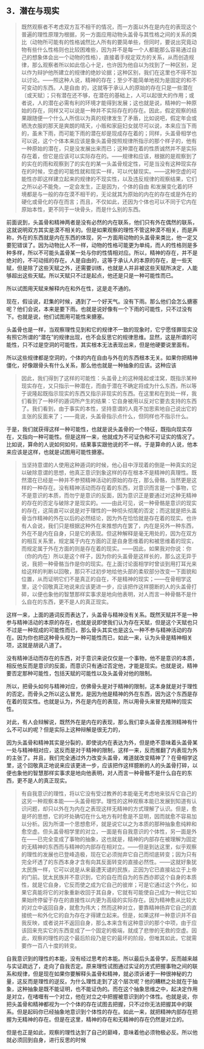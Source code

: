 <h2>3．潜在与现实</h2><blockquote data-pid="6Kc6H-Vc">既然观察者不考虑双方互不相干的情况，而一方面以外在是内在的表现这个普遍的理性原理为根据，另一方面应用动物头盖骨与其性格之间的关系的类比（动物所可能有的性格诚然比人所有的要简单些，但同时，要说出究竟动物有些什么性格则也比较困难些，因为并不是每一个人都能那么容易通过自己的想象体会出一个动物的性格），直接着手规定双方的关系，从而创造规律，那么观察者所以如此信心十足，也许因为他自以为找到了一种区别，足以作为辩护他所建立的规律的绝妙论据；这种区别，我们在这里也不得不加以讨论。——照这种人说，精神的存在；至少不能简单地视为是固定的和不可变动的东西。人是自由 的，这就等于承认人的原始的存在只是一些潜在〔或天赋〕；只有潜在还不够，在潜在的基础上，人可以起很大的作用；或者说，人的潜在必需有利的环境才能得到发展；这也就是说，精神的一种原始的存在，同样又可以说是一种并不实际存在的存在。因此，假定观察的结果跟随便一个什么人所信以为真的规律发生了矛盾，比如说吧，假定年会或晒洗衣服的那天是爽朗的晴天，小贩和家庭妇女就尽可以说，本来应当下雨的，虽未下雨，而可能下雨的潜在却是现成存在着的；同样，头盖骨相学也可以说，这个个体本来应该是象头盖骨按照规律所指示的那个样子的，他有一种原始的潜在，只是没发展出来而已；这种潜在着的性质诚然并不是实际存在着，但它是应该可以实际存在的。——规律和应该，根据的是观察到了的实在的雨和观察到了的实在的某一头盖骨规定性，可是当没有这种现实存在的时候，空虚的可能性就和现实一样，可以代替现实。——这种空虚的可能性亦即这样建立起来的规律的不现实性，以及违反规律的观察结果，它们之所以必不能免，一定会发生，正是因为，个体的自由 和发展变化着的环境都是与一般的存在漠不相干的，无论就其为原始的内在的存在或是外在的硬化或骨化的存在而言；而且，不仅如此，还因为个体也可以不同于它内在原始本性，更不同于一块骨头，而是什么别的东西。</blockquote><p data-pid="yd1d05u2">前面说到，头盖骨和精神两者是没有必然的内在联系，他们只有外在偶然的联系，这就说明双方其实是漠不相关的。但是如果观察的理性不管这种漠不相关，而是声称，外在的东西就是内在东西的体现，另一方面用动物的头盖骨来类比，他一定又要犯错误了。因为动物比人不一样，动物的性格可能更为单纯，而人的性格则是多种多样，所以不可能头盖骨某一处与你的性情相对应。所以，精神的存在，并不是绝对的，不可动摇的存在。人是自由的，这等于承认人的本原的存在，是一些天赋，但是除了这些天赋之外，还需要训练，也就是人并非被这些天赋所决定，人能够超出这些天赋。所以天赋只不过是起点，他还是只是一种可能性而已。</p><p data-pid="NvXGjVMV">所以试图用天赋来解释内在和外在性，这是走不通的。</p><p data-pid="uy1JkkG0">现在，假设说，赶集的时候，遇到了一个好天气。没有下雨。那么他们会怎么搪塞呢？他们会说，本来是要下雨。也就是说好像有一个下雨的可能性，只不过没有下。也就是说，他们试图用可能性来搪塞。</p><p data-pid="RIoaaryL">头盖骨也是一样，当观察理性见到和它的规律不一致的现象时，它宁愿怪罪现实没有照它所谓的“潜在”的规律出现，也不会反思它的规律思维。显然，这是所谓的可能性，只不过是空洞的可能性，其实根本无法表现出来，但是他硬要说里面有。</p><p data-pid="yUaRvQKQ">所以这些规律都是空洞的，个体的内在自由与外在的东西根本无关。如果你把精神僵化，好像跟骨头有什么关系，那么他也就是一种抽象的应该。这种应该</p><blockquote data-pid="lWxqbQRo">因此，我们得到了这样的可能性：头盖骨上的这种隆起或洼窝，既指示某种现实存在，又只指示一种潜在，而由于潜在不确定将成为什么东西，所以等于说隆起既指示现实的东西又指示非现实的东西。在这里和在到处一样，我们看到了一种坏的遁词所产生的结果：它自身被用以反对它要去支持的东西了。我们看到，由于事实的本性，坚持意谓的人竟不加思索地自己说出它的主张的反面来了；——竟说，头盖骨指示点什么，但同样也不指示什么。</blockquote><p data-pid="X1DvVNyo">于是，我们就获得这样一种可能性，也就是说头盖骨的一个特征，既指向现实存在，又指向一种可能性。但是这样一来，他就成为不可证伪和不可证实的情况了。比如说，算命的人说如何如何，结果事实跟他说的不一样。于是算命的人说，他本来应该是这样，也就是试图用可能性搪塞。</p><blockquote data-pid="yRBFsMqJ">当坚持意谓的人使用这种遁词的时候，他心目中浮现着的倒是一种真实的足以破除意谓的思想，他真正意识到象这样的存在根本不是精神的真理性。既然潜在已经是一种并不参预精神活动的原始的存在，那么骨骼，当然更是这样的一种存在。没有精神活动而存在着的东西，对意识而言是一个事物，它不是意识的本质，而勿宁是意识的反面，因为意识正是要通过对这种无精神的存在的否定与破除才是现实的。——由此可见，说一种骨骼是意识的现实的存在，这简直可以说是对于理性的一种彻头彻尾的否定；而这就是把头盖骨当作精神的外在以后的必然结论，因为外在恰恰就是存在着的现实。也许有人会说，我们只是根据这种外在来推想内在罢了，内在是另外一种东西，外在不是内在自身，只是它的表现。但这种解释是毫无用处的，因为在双方的相互关系里，规定属于内在方面的正是自身思维着的和被思维着的现实，而规定属于外在方面的则是存在着的现实。——因此，如果我对你说：你（你的内在）所以是这个样子，因为你的头盖骨是这样长的，那么这无异于说，我把一种骨骼当作是你的现实。在上面讨论面相学时曾谈到用打耳光来给这样的判断以回敬，那只不过初步地给他头部的柔软部分改变一下面貌和位置，从而证明它们不是真正的自在，不是精神的现实；——在骨相学这里，这个回敬真正地说来应该更进一步，应该把作这样臆断的人的头盖骨打碎，以便也象他的智慧那样实事求是地向他表明，对人而言一种骨骼不是什么自在的东西，更不是人的真正现实。</blockquote><p data-pid="wlkeUVQW">这样一来，上面的遁词反而表达了，头盖骨与精神没有关系。既然天赋并不是一种参与精神活动的本原的存在，也就是说即使我们认为存在天赋，但是这个天赋也只不过是一种现成的可能性而已，那么骨头其实也是这么一种不参与精神活动的存在。因为你也把这种骨头视为一种可能性而已，如此一来，认为头骨是精神相关项，这就是胡说八道了。</p><p data-pid="EiLpUWe-">没有精神活动而存在的东西，对于意识来说仅仅是一个事物，他不是意识的本质，相反他反而是意识的反面，而意识只有通过否定他，才能是现实。也就是说，精神要否定那种可能性，包括天赋的可能性以及头盖骨对他的限制。</p><p data-pid="uZmClQPi">所以，把骨头如何与精神对应，仿佛骨头是对于精神的限制，这本身就是对于理性的否定。而骨头之所以这么冒充，是因为他是精神的外在东西，因为这个东西是存在着的现实性。也就是认为，外在是内在的表现，所以用骨头来冒充精神的现实性。</p><p data-pid="3d1DFZIx">对此，有人会辩解说，既然外在是内在的表现，那么我们拿头盖骨去推测精神有什么不可以的呢？但是实际上这种辩解是很无力的，</p><p data-pid="jmyf1mHO">因为头盖骨和精神其实是分裂的，即使说内在表达为外，但是绝不意味着头盖骨某一处与精神相对应，这反而是对于精神的限制，这样一来，反而推翻了内表现为外的主张了。并且，我们完全通过外力改变头盖骨，难道就改变精神了？在骨相学这里，这个回敬真正地说来应该更进一步，应该把作这样臆断的人的头盖骨打碎，以便也象他的智慧那样实事求是地向他表明，对人而言一种骨骼不是什么自在的东西，更不是人的真正现实。</p><blockquote data-pid="nNcs5o15">有自我意识的理性，将以它没有受过教养的本能毫无考虑地来驳斥它自己的这另一种观察本能——头盖骨相学。理性的这种观察本能已发展到知道有认识问题，却只以外在为内在之表现这样无精神的方式理解了认识。但是，愈是坏的思想，它的坏处确切在什么地方有时愈是不显明，因而就愈不容易加以分析。因为所谓一个思想愈坏，就是说它以之为本质的那种抽象愈纯粹和愈空虚。但头盖骨相学里的对立，一面是有自我意识的个体性，另一面是外在——已完全变成了事物的抽象，这也就是，精神的内部存在被理解为固定的无精神的东西而与精神的内部存在相对立。——但是到达这里，似乎观察的理性的发展也已登峰造极，现在它必须抛弃它自己而彻底转变；因为只有完全坏透了的东西本身才含有向其反面转变的直接必然性。——这就好象犹太民族一样，它可以说是从来最遭天谴的民族，正因为它已直接站立于上帝的门前。犹太民族并不意识到，它的自在而自为的东西亦即这个自身的本质性，就是它自身，它反而使之成为它自己的彼岸；可是它通过这个外化，如果它真能将它的对象重新收回于其自身，它就有可能使自己成为一种比它如果始终停留于存在的直接性以内更为高级的实际存在。因为精神愈从比较大的对立中返回自身，就愈为伟大；然而这种对立，要靠精神扬弃它自己的直接统一和外化它的自为存在才得建立起来。但是，如果这样一种意识并不自我反映，或者说并不返回自身，那么本来含有这种意识的那个中项，由于应该回来充实它的东西变成了一个固定的极端，就成了悲惨的无救的空虚。因此，观察的理性的这个最后阶段乃是它的最坏的阶段，但唯其如此，它就需要作一百八十度的转变。</blockquote><p data-pid="t-LLrCv3">自我意识到的理性的本能，没有经过思考的本能。所以最后头盖骨学，反而越来越与实证疏远了，走向了自我否定。原来理性试图通过实证的方式把握事物之间的联系和规律，但是现在如果你要解释头盖骨和精神，就必须诉诸于一种很神秘的力量，这反而是理性的逆反。为什么理性走到了这个层次呢？他的糟糕之处就在于抽象，这种抽象是既不能证明，也不能证伪的。而在这个抽象思维之中，起决定作用是对立，在啫喱有一个对立，他在对立之中把握被意识到的个体性。也就是说，你把头盖骨和精神都视为一个个体的存在试图去把握，只不过你无法把握其中的联系。但是起码你已经抽象地意识到个体性的存在。如此一来，就把精神内部存在把握为无精神的存在。但是在这里，精神的存在和无精神的存在仍然是对立的。</p><p data-pid="efiQ49CV">但是也正是如此，观察的理性达到了自己的巅峰，意味着他必须物极必反。所以他就必须回到自身，进行反思的时候</p><p></p>